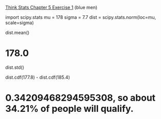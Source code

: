 [Think Stats Chapter 5 Exercise 1](http://greenteapress.com/thinkstats2/html/thinkstats2006.html#toc50) (blue men)

>> 

import scipy.stats
mu = 178
sigma = 7.7
dist = scipy.stats.norm(loc=mu, scale=sigma)


dist.mean()
# 178.0
dist.std()


dist.cdf(177.8) - dist.cdf(185.4)  
# 0.34209468294595308, so about 34.21% of people will qualify.
